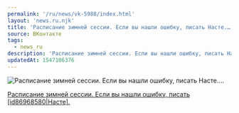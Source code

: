 ```yaml
---
permalink: '/ru/news/vk-5988/index.html'
layout: 'news.ru.njk'
title: 'Расписание зимней сессии. Если вы нашли ошибку, писать Насте.…'
source: ВКонтакте
tags:
  - news_ru
description: 'Расписание зимней сессии. Если вы нашли ошибку, писать Насте.…'
updatedAt: 1547106376
---
```

![Расписание зимней сессии. Если вы нашли ошибку, писать Насте.…](https://sun9-72.userapi.com/c850432/v850432660/8edbc/zIZrwjbNKzU.jpg)

[Расписание зимней сессии. Если вы нашли ошибку, писать [id86968580|Насте].](https://docs.google.com/spreadsheets/d/1vVo1OrH2hALM_2QR56nuFHsukPhNH0mm3VLO55Dcgwc/edit#gid=470394001)
